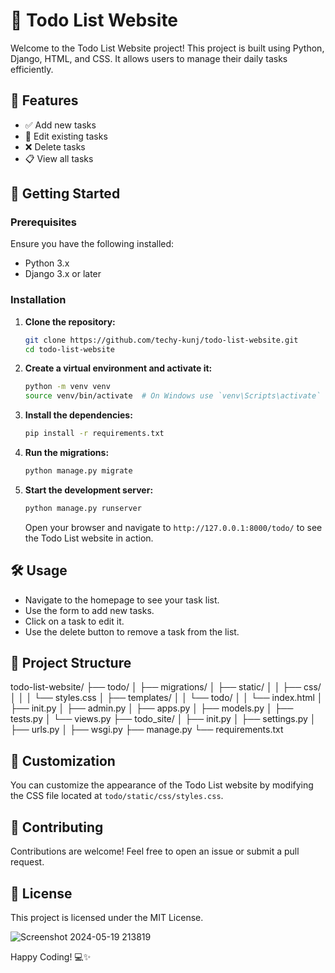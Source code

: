 # 📝 Todo List Website

Welcome to the Todo List Website project! This project is built using Python, Django, HTML, and CSS. It allows users to manage their daily tasks efficiently.

## 🌟 Features

- ✅ Add new tasks
- 📝 Edit existing tasks
- ❌ Delete tasks
- 📋 View all tasks

## 🚀 Getting Started

### Prerequisites

Ensure you have the following installed:
- Python 3.x
- Django 3.x or later

### Installation

1. **Clone the repository:**

    ```bash
    git clone https://github.com/techy-kunj/todo-list-website.git
    cd todo-list-website
    ```

2. **Create a virtual environment and activate it:**

    ```bash
    python -m venv venv
    source venv/bin/activate  # On Windows use `venv\Scripts\activate`
    ```

3. **Install the dependencies:**

    ```bash
    pip install -r requirements.txt
    ```

4. **Run the migrations:**

    ```bash
    python manage.py migrate
    ```

5. **Start the development server:**

    ```bash
    python manage.py runserver
    ```

    Open your browser and navigate to `http://127.0.0.1:8000/todo/` to see the Todo List website in action.

## 🛠️ Usage

- Navigate to the homepage to see your task list.
- Use the form to add new tasks.
- Click on a task to edit it.
- Use the delete button to remove a task from the list.

## 📂 Project Structure

todo-list-website/
├── todo/
│ ├── migrations/
│ ├── static/
│ │ ├── css/
│ │ │ └── styles.css
│ ├── templates/
│ │ └── todo/
│ │ └── index.html
│ ├── init.py
│ ├── admin.py
│ ├── apps.py
│ ├── models.py
│ ├── tests.py
│ └── views.py
├── todo_site/
│ ├── init.py
│ ├── settings.py
│ ├── urls.py
│ ├── wsgi.py
├── manage.py
└── requirements.txt

## 🎨 Customization

You can customize the appearance of the Todo List website by modifying the CSS file located at `todo/static/css/styles.css`.

## 💬 Contributing

Contributions are welcome! Feel free to open an issue or submit a pull request.

## 📄 License

This project is licensed under the MIT License.

![Screenshot 2024-05-19 213819](https://github.com/TechyKunj/Todo/assets/120329440/9a140fdb-8d33-41f7-9847-dee46a32f9ad)


Happy Coding! 💻✨

